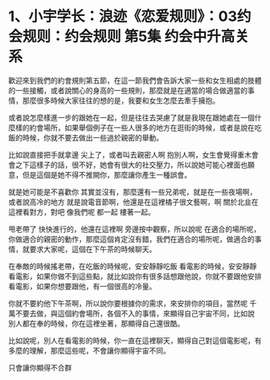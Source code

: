 # 1、小宇学长：浪迹《恋爱规则》：03约会规则：约会规则  第5集  约会中升高关系

歡迎來到我們的約會規則第五節，在這一節我們會告訴大家一些和女生相處的肢體的一些接觸，或者說關心的身高的一些規則，那麼就是在適當的場合做適當的事情，那麼很多時候大家往往的想的是，我要和女生怎麼去牽手擁抱。

或者說怎麼樣進一步的跟她在一起，但是往往去哭慮了就是我現在跟她處在一個什麼樣的約會場所，如果舉個例子在一些人很多的地方在逛街的時候，或者是說在吃飯的時候，你就不要去做出一些過於親密的舉動。

比如說直接把手就拿邊 尖上了，或者叫去親密人啊 抱別人啊，女生會覺得重木會會之下這樣子的話，很不好，她會有很大的社交壓力，所以說她可能心裡面也願意，但是這個是她不得不推開你，那麼讓你產生一種誤會。

就是她可能是不喜歡你 其實並沒有，那麼還有一些兄弟呢，就是在一些夜場啊，或者說高冷的地方 就是說電音節啊，他還是在這裡橘子很文藝啊，啊 關於北韭在這裡看對方，對吧 像我們呢 都一起 樓著一起。

甩老帶了 快快進行的，他還在這裡啊 旁邊按中觀察，所以說呢 在適合的場所呢，你做適合的親密的動作，那麼這個肯定沒有錯，我們在適合的場所呢，做適合的事情，就要求大家呢，這個在下午茶的時候聊天。

在奉敵的時候搖老帶，在吃飯的時候呢，安安靜靜吃飯 看電影的時候，安安靜靜看電影，如果你做不到這些點，就比如說你有很多話想跟他說，你就不要跟他安排看電影，如果你想要跟他，有一個很高的冷量。

你就不要約他下午茶啊，所以說你要根據你的需求，來安排你的項目，當然呢 千萬不要去做，與這個約會場所，各個不入的事情，來顯得自己宇宙不同，比如說 別人都在奉的時候，你在這裡坐著，那顯得自己還很酷。

比如說呢，別人在看電影的時候，你一直在這裡聊天，顯得自己對這個電影呢，有多麼的理解，那麼這些呢，不會讓你顯得宇宙不同。

只會讓你顯得不合群